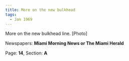 ```yaml
---  
title: More on the new bulkhead  
tags:  
  - Jan 1969  
---  
```

  
More on the new bulkhead line. [Photo]  
  
Newspapers: **Miami Morning News or The Miami Herald**  
  
Page: **14**, Section: **A** 

